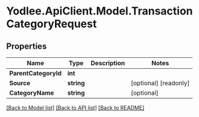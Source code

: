 # Yodlee.ApiClient.Model.TransactionCategoryRequest

## Properties

Name | Type | Description | Notes
------------ | ------------- | ------------- | -------------
**ParentCategoryId** | **int** |  | 
**Source** | **string** |  | [optional] [readonly] 
**CategoryName** | **string** |  | [optional] 

[[Back to Model list]](../README.md#documentation-for-models) [[Back to API list]](../README.md#documentation-for-api-endpoints) [[Back to README]](../README.md)


